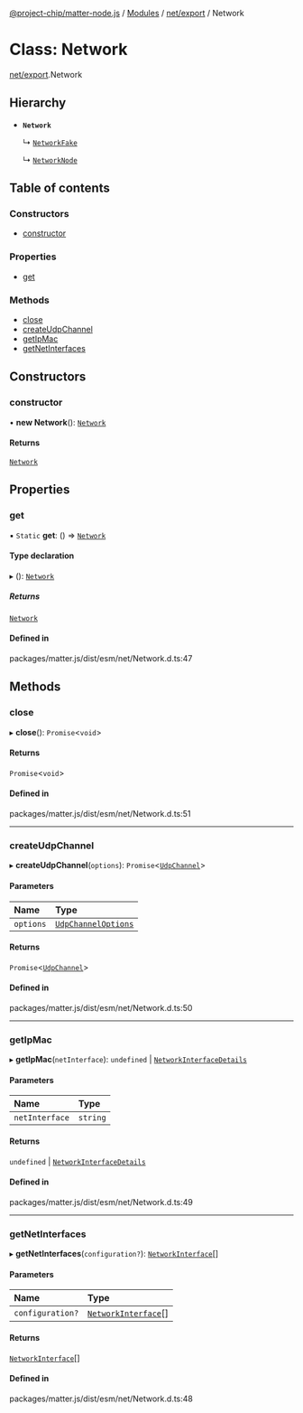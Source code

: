 [@project-chip/matter-node.js](../README.md) / [Modules](../modules.md) / [net/export](../modules/net_export.md) / Network

# Class: Network

[net/export](../modules/net_export.md).Network

## Hierarchy

- **`Network`**

  ↳ [`NetworkFake`](net_export.NetworkFake.md)

  ↳ [`NetworkNode`](net_export.NetworkNode.md)

## Table of contents

### Constructors

- [constructor](net_export.Network.md#constructor)

### Properties

- [get](net_export.Network.md#get)

### Methods

- [close](net_export.Network.md#close)
- [createUdpChannel](net_export.Network.md#createudpchannel)
- [getIpMac](net_export.Network.md#getipmac)
- [getNetInterfaces](net_export.Network.md#getnetinterfaces)

## Constructors

### constructor

• **new Network**(): [`Network`](net_export.Network.md)

#### Returns

[`Network`](net_export.Network.md)

## Properties

### get

▪ `Static` **get**: () => [`Network`](net_export.Network.md)

#### Type declaration

▸ (): [`Network`](net_export.Network.md)

##### Returns

[`Network`](net_export.Network.md)

#### Defined in

packages/matter.js/dist/esm/net/Network.d.ts:47

## Methods

### close

▸ **close**(): `Promise`\<`void`\>

#### Returns

`Promise`\<`void`\>

#### Defined in

packages/matter.js/dist/esm/net/Network.d.ts:51

___

### createUdpChannel

▸ **createUdpChannel**(`options`): `Promise`\<[`UdpChannel`](../interfaces/net_export.UdpChannel.md)\>

#### Parameters

| Name | Type |
| :------ | :------ |
| `options` | [`UdpChannelOptions`](../interfaces/net_export.UdpChannelOptions.md) |

#### Returns

`Promise`\<[`UdpChannel`](../interfaces/net_export.UdpChannel.md)\>

#### Defined in

packages/matter.js/dist/esm/net/Network.d.ts:50

___

### getIpMac

▸ **getIpMac**(`netInterface`): `undefined` \| [`NetworkInterfaceDetails`](../modules/net_export.md#networkinterfacedetails)

#### Parameters

| Name | Type |
| :------ | :------ |
| `netInterface` | `string` |

#### Returns

`undefined` \| [`NetworkInterfaceDetails`](../modules/net_export.md#networkinterfacedetails)

#### Defined in

packages/matter.js/dist/esm/net/Network.d.ts:49

___

### getNetInterfaces

▸ **getNetInterfaces**(`configuration?`): [`NetworkInterface`](../modules/net_export.md#networkinterface)[]

#### Parameters

| Name | Type |
| :------ | :------ |
| `configuration?` | [`NetworkInterface`](../modules/net_export.md#networkinterface)[] |

#### Returns

[`NetworkInterface`](../modules/net_export.md#networkinterface)[]

#### Defined in

packages/matter.js/dist/esm/net/Network.d.ts:48
